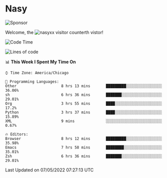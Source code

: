 # Nasy

<!--
<p align="center">
<img height="200" src="https://github-readme-stats.vercel.app/api?username=nasyxx&count_private=true&show_icons=true&theme=dracula&include_all_commits=true"/>
<img height="200" src="https://github-readme-stats.vercel.app/api/top-langs/?username=nasyxx&theme=dracula&hide=html,jupyter+notebook&count_private=true&show_icons=true"/>
</p>

  
----------------
-->

![Sponsor](https://img.shields.io/static/v1.svg?label=Sponsor&message=%E2%9D%A4&logo=GitHub&style=flat&color=pink)
 
Welcome, the ![nasyxx visitor counter](https://count.getloli.com/get/@nasyxx?theme=rule34)th vistor!
 
<!--START_SECTION:waka-->
![Code Time](http://img.shields.io/badge/Code%20Time-2%2C323%20hrs%2037%20mins-blue)

![Lines of code](https://img.shields.io/badge/From%20Hello%20World%20I%27ve%20Written-5%20Million%20lines%20of%20code-blue)

📊 **This Week I Spent My Time On** 

```text
⌚︎ Time Zone: America/Chicago

💬 Programming Languages: 
Other                    8 hrs 13 mins       █████████░░░░░░░░░░░░░░░░   36.06% 
sh                       6 hrs 36 mins       ███████░░░░░░░░░░░░░░░░░░   29.01% 
Org                      3 hrs 55 mins       ████░░░░░░░░░░░░░░░░░░░░░   17.2% 
Python                   3 hrs 37 mins       ████░░░░░░░░░░░░░░░░░░░░░   15.89% 
XML                      9 mins              ░░░░░░░░░░░░░░░░░░░░░░░░░   0.67%

🔥 Editors: 
Browser                  8 hrs 12 mins       █████████░░░░░░░░░░░░░░░░   35.98% 
Emacs                    7 hrs 58 mins       ████████░░░░░░░░░░░░░░░░░   35.01% 
Zsh                      6 hrs 36 mins       ███████░░░░░░░░░░░░░░░░░░   29.01%

```


 Last Updated on 07/05/2022 07:27:13 UTC
<!--END_SECTION:waka-->

<!-- ![visitors](https://visitor-badge.laobi.icu/badge?page_id=nasyxx.nasyxx) -->
